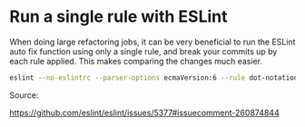# Run a single rule with ESLint

When doing large refactoring jobs, it can be very beneficial to run the ESLint auto fix function using only a single rule, and break your commits up by each rule applied. This makes comparing the changes much easier.

```bash
eslint --no-eslintrc --parser-options ecmaVersion:6 --rule dot-notation:error *.js --fix
```


Source:

https://github.com/eslint/eslint/issues/5377#issuecomment-260874844
